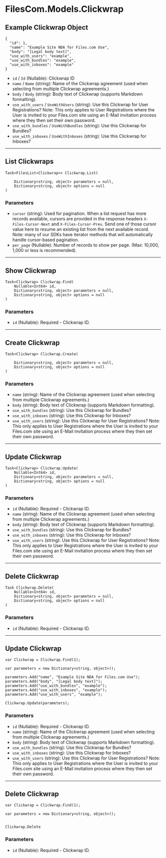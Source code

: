 # FilesCom.Models.Clickwrap

## Example Clickwrap Object

```
{
  "id": 1,
  "name": "Example Site NDA for Files.com Use",
  "body": "[Legal body text]",
  "use_with_users": "example",
  "use_with_bundles": "example",
  "use_with_inboxes": "example"
}
```

* `id` / `Id`  (Nullable<Int64>): Clickwrap ID
* `name` / `Name`  (string): Name of the Clickwrap agreement (used when selecting from multiple Clickwrap agreements.)
* `body` / `Body`  (string): Body text of Clickwrap (supports Markdown formatting).
* `use_with_users` / `UseWithUsers`  (string): Use this Clickwrap for User Registrations?  Note: This only applies to User Registrations where the User is invited to your Files.com site using an E-Mail invitation process where they then set their own password.
* `use_with_bundles` / `UseWithBundles`  (string): Use this Clickwrap for Bundles?
* `use_with_inboxes` / `UseWithInboxes`  (string): Use this Clickwrap for Inboxes?


---

## List Clickwraps

```
Task<FilesList<Clickwrap>> Clickwrap.List(
    
    Dictionary<string, object> parameters = null,
    Dictionary<string, object> options = null
)
```

### Parameters

* `cursor` (string): Used for pagination.  When a list request has more records available, cursors are provided in the response headers `X-Files-Cursor-Next` and `X-Files-Cursor-Prev`.  Send one of those cursor value here to resume an existing list from the next available record.  Note: many of our SDKs have iterator methods that will automatically handle cursor-based pagination.
* `per_page` (Nullable<Int64>): Number of records to show per page.  (Max: 10,000, 1,000 or less is recommended).


---

## Show Clickwrap

```
Task<Clickwrap> Clickwrap.Find(
    Nullable<Int64> id, 
    Dictionary<string, object> parameters = null,
    Dictionary<string, object> options = null
)
```

### Parameters

* `id` (Nullable<Int64>): Required - Clickwrap ID.


---

## Create Clickwrap

```
Task<Clickwrap> Clickwrap.Create(
    
    Dictionary<string, object> parameters = null,
    Dictionary<string, object> options = null
)
```

### Parameters

* `name` (string): Name of the Clickwrap agreement (used when selecting from multiple Clickwrap agreements.)
* `body` (string): Body text of Clickwrap (supports Markdown formatting).
* `use_with_bundles` (string): Use this Clickwrap for Bundles?
* `use_with_inboxes` (string): Use this Clickwrap for Inboxes?
* `use_with_users` (string): Use this Clickwrap for User Registrations?  Note: This only applies to User Registrations where the User is invited to your Files.com site using an E-Mail invitation process where they then set their own password.


---

## Update Clickwrap

```
Task<Clickwrap> Clickwrap.Update(
    Nullable<Int64> id, 
    Dictionary<string, object> parameters = null,
    Dictionary<string, object> options = null
)
```

### Parameters

* `id` (Nullable<Int64>): Required - Clickwrap ID.
* `name` (string): Name of the Clickwrap agreement (used when selecting from multiple Clickwrap agreements.)
* `body` (string): Body text of Clickwrap (supports Markdown formatting).
* `use_with_bundles` (string): Use this Clickwrap for Bundles?
* `use_with_inboxes` (string): Use this Clickwrap for Inboxes?
* `use_with_users` (string): Use this Clickwrap for User Registrations?  Note: This only applies to User Registrations where the User is invited to your Files.com site using an E-Mail invitation process where they then set their own password.


---

## Delete Clickwrap

```
Task Clickwrap.Delete(
    Nullable<Int64> id, 
    Dictionary<string, object> parameters = null,
    Dictionary<string, object> options = null
)
```

### Parameters

* `id` (Nullable<Int64>): Required - Clickwrap ID.


---

## Update Clickwrap

```
var Clickwrap = Clickwrap.Find(1);

var parameters = new Dictionary<string, object>();

parameters.Add("name", "Example Site NDA for Files.com Use");
parameters.Add("body", "[Legal body text]");
parameters.Add("use_with_bundles", "example");
parameters.Add("use_with_inboxes", "example");
parameters.Add("use_with_users", "example");

Clickwrap.Update(parameters);
```

### Parameters

* `id` (Nullable<Int64>): Required - Clickwrap ID.
* `name` (string): Name of the Clickwrap agreement (used when selecting from multiple Clickwrap agreements.)
* `body` (string): Body text of Clickwrap (supports Markdown formatting).
* `use_with_bundles` (string): Use this Clickwrap for Bundles?
* `use_with_inboxes` (string): Use this Clickwrap for Inboxes?
* `use_with_users` (string): Use this Clickwrap for User Registrations?  Note: This only applies to User Registrations where the User is invited to your Files.com site using an E-Mail invitation process where they then set their own password.


---

## Delete Clickwrap

```
var Clickwrap = Clickwrap.Find(1);

var parameters = new Dictionary<string, object>();


Clickwrap.Delete
```

### Parameters

* `id` (Nullable<Int64>): Required - Clickwrap ID.
